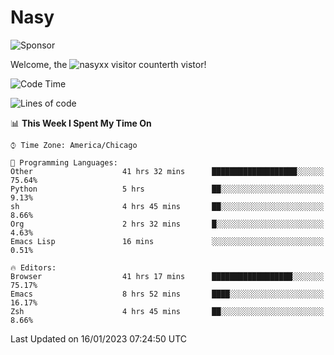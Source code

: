 # Nasy

<!--
<p align="center">
<img height="200" src="https://github-readme-stats.vercel.app/api?username=nasyxx&count_private=true&show_icons=true&theme=dracula&include_all_commits=true"/>
<img height="200" src="https://github-readme-stats.vercel.app/api/top-langs/?username=nasyxx&theme=dracula&hide=html,jupyter+notebook&count_private=true&show_icons=true"/>
</p>

  
----------------
-->

![Sponsor](https://img.shields.io/static/v1.svg?label=Sponsor&message=%E2%9D%A4&logo=GitHub&style=flat&color=pink)
 
Welcome, the ![nasyxx visitor counter](https://count.getloli.com/get/@nasyxx?theme=rule34)th vistor!
 
<!--START_SECTION:waka-->
![Code Time](http://img.shields.io/badge/Code%20Time-3%2C107%20hrs%203%20mins-blue)

![Lines of code](https://img.shields.io/badge/From%20Hello%20World%20I%27ve%20Written-5%20Million%20lines%20of%20code-blue)

📊 **This Week I Spent My Time On** 

```text
⌚︎ Time Zone: America/Chicago

💬 Programming Languages: 
Other                    41 hrs 32 mins      ███████████████████░░░░░░   75.64% 
Python                   5 hrs               ██░░░░░░░░░░░░░░░░░░░░░░░   9.13% 
sh                       4 hrs 45 mins       ██░░░░░░░░░░░░░░░░░░░░░░░   8.66% 
Org                      2 hrs 32 mins       █░░░░░░░░░░░░░░░░░░░░░░░░   4.63% 
Emacs Lisp               16 mins             ░░░░░░░░░░░░░░░░░░░░░░░░░   0.51%

🔥 Editors: 
Browser                  41 hrs 17 mins      ██████████████████░░░░░░░   75.17% 
Emacs                    8 hrs 52 mins       ████░░░░░░░░░░░░░░░░░░░░░   16.17% 
Zsh                      4 hrs 45 mins       ██░░░░░░░░░░░░░░░░░░░░░░░   8.66%

```


 Last Updated on 16/01/2023 07:24:50 UTC
<!--END_SECTION:waka-->

<!-- ![visitors](https://visitor-badge.laobi.icu/badge?page_id=nasyxx.nasyxx) -->
